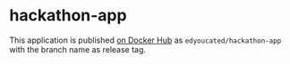 # hackathon-app

This application is published [on Docker Hub](https://hub.docker.com/repository/docker/edyoucated/hackathon-app/tags) as `edyoucated/hackathon-app` with the branch name as release tag.
